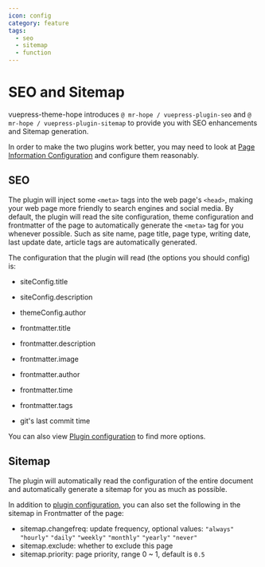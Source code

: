```yaml
---
icon: config
category: feature
tags:
  - seo
  - sitemap
  - function
---
```


# SEO and Sitemap

vuepress-theme-hope introduces `@ mr-hope / vuepress-plugin-seo` and `@ mr-hope / vuepress-plugin-sitemap` to provide you with SEO enhancements and Sitemap generation.

In order to make the two plugins work better, you may need to look at [Page Information Configuration](../../config/page.md#page-information-configuration) and configure them reasonably.

## SEO

The plugin will inject some `<meta>` tags into the web page's `<head>`, making your web page more friendly to search engines and social media. By default, the plugin will read the site configuration, theme configuration and frontmatter of the page to automatically generate the `<meta>` tag for you whenever possible. Such as site name, page title, page type, writing date, last update date, article tags are automatically generated.

The configuration that the plugin will read (the options you should config) is:

- siteConfig.title
- siteConfig.description

- themeConfig.author

- frontmatter.title
- frontmatter.description
- frontmatter.image
- frontmatter.author
- frontmatter.time
- frontmatter.tags

- git's last commit time

You can also view [Plugin configuration](../../config/plugin/seo.md) to find more options.

## Sitemap

The plugin will automatically read the configuration of the entire document and automatically generate a sitemap for you as much as possible.

In addition to [plugin configuration](../../config/plugin/sitemap.md), you can also set the following in the sitemap in Frontmatter of the page:

- sitemap.changefreq: update frequency, optional values: `"always"` `"hourly"` `"daily"` `"weekly"` `"monthly"` `"yearly"` `"never"`
- sitemap.exclude: whether to exclude this page
- sitemap.priority: page priority, range 0 ~ 1, default is `0.5`
